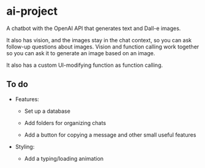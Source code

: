 # ai-project

A chatbot with the OpenAI API that generates text and Dall-e images. 

It also has vision, and the images stay in the chat context, so you can ask follow-up questions about images. Vision and function calling work together so you can ask it to generate an image based on an image.

It also has a custom UI-modifying function as function calling.

## To do

- Features:

    - Set up a database

    - Add folders for organizing chats

    - Add a button for copying a message and other small useful features

- Styling:

    - Add a typing/loading animation